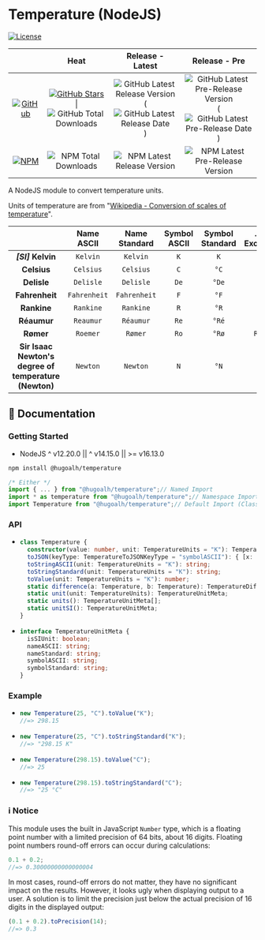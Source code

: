 # Temperature (NodeJS)

[![License](https://img.shields.io/badge/License-MIT-808080?style=flat-square "License")](./LICENSE.md)

|  | **Heat** | **Release - Latest** | **Release - Pre** |
|:-:|:-:|:-:|:-:|
| [![GitHub](https://img.shields.io/badge/GitHub-181717?logo=github&logoColor=ffffff&style=flat-square "GitHub")](https://github.com/hugoalh-studio/temperature-nodejs) | [![GitHub Stars](https://img.shields.io/github/stars/hugoalh-studio/temperature-nodejs?label=&logoColor=ffffff&style=flat-square "GitHub Stars")](https://github.com/hugoalh-studio/temperature-nodejs/stargazers) \| ![GitHub Total Downloads](https://img.shields.io/github/downloads/hugoalh-studio/temperature-nodejs/total?label=&style=flat-square "GitHub Total Downloads") | ![GitHub Latest Release Version](https://img.shields.io/github/release/hugoalh-studio/temperature-nodejs?sort=semver&label=&style=flat-square "GitHub Latest Release Version") (![GitHub Latest Release Date](https://img.shields.io/github/release-date/hugoalh-studio/temperature-nodejs?label=&style=flat-square "GitHub Latest Release Date")) | ![GitHub Latest Pre-Release Version](https://img.shields.io/github/release/hugoalh-studio/temperature-nodejs?include_prereleases&sort=semver&label=&style=flat-square "GitHub Latest Pre-Release Version") (![GitHub Latest Pre-Release Date](https://img.shields.io/github/release-date-pre/hugoalh-studio/temperature-nodejs?label=&style=flat-square "GitHub Latest Pre-Release Date")) |
| [![NPM](https://img.shields.io/badge/NPM-CB3837?logo=npm&logoColor=ffffff&style=flat-square "NPM")](https://www.npmjs.com/package/@hugoalh/temperature) | ![NPM Total Downloads](https://img.shields.io/npm/dt/@hugoalh/temperature?label=&style=flat-square "NPM Total Downloads") | ![NPM Latest Release Version](https://img.shields.io/npm/v/@hugoalh/temperature/latest?label=&style=flat-square "NPM Latest Release Version") | ![NPM Latest Pre-Release Version](https://img.shields.io/npm/v/@hugoalh/temperature/pre?label=&style=flat-square "NPM Latest Pre-Release Version") |

A NodeJS module to convert temperature units.

Units of temperature are from "[Wikipedia - Conversion of scales of temperature](https://en.wikipedia.org/wiki/Conversion_of_scales_of_temperature)".

|  | **Name ASCII** | **Name Standard** | **Symbol ASCII** | **Symbol Standard** | **... (\*: Exclusive)** |
|:-:|:-:|:-:|:-:|:-:|:-:|
|  ***\[SI\]*** **Kelvin**  | `Kelvin` | `Kelvin` | `K` | `K` |  |
| **Celsius** | `Celsius` | `Celsius` | `C` | `°C` |  |
| **Delisle** | `Delisle` | `Delisle` | `De` | `°De` | `D` |
| **Fahrenheit** | `Fahrenheit` | `Fahrenheit` | `F` | `°F` |  |
| **Rankine** | `Rankine` | `Rankine` | `R` | `°R` | `Ra` |
| **Réaumur** | `Reaumur` | `Réaumur` | `Re` | `°Ré` | `r` |
| **Rømer** | `Roemer` | `Rømer` | `Ro` | `°Rø` | `Romer` |
| **Sir Isaac Newton's degree of temperature (Newton)** | `Newton` | `Newton` | `N` | `°N` |  |

## 📓 Documentation

### Getting Started

- NodeJS ^ v12.20.0 \|\| ^ v14.15.0 \|\| >= v16.13.0

```sh
npm install @hugoalh/temperature
```

```js
/* Either */
import { ... } from "@hugoalh/temperature";// Named Import
import * as temperature from "@hugoalh/temperature";// Namespace Import
import Temperature from "@hugoalh/temperature";// Default Import (Class `Temperature`)
```

### API

- ```ts
  class Temperature {
    constructor(value: number, unit: TemperatureUnits = "K"): Temperature;
    toJSON(keyType: TemperatureToJSONKeyType = "symbolASCII"): { [x: string]: number; };
    toStringASCII(unit: TemperatureUnits = "K"): string;
    toStringStandard(unit: TemperatureUnits = "K"): string;
    toValue(unit: TemperatureUnits = "K"): number;
    static difference(a: Temperature, b: Temperature): TemperatureDifference;
    static unit(unit: TemperatureUnits): TemperatureUnitMeta;
    static units(): TemperatureUnitMeta[];
    static unitSI(): TemperatureUnitMeta;
  }
  ```
- ```ts
  interface TemperatureUnitMeta {
    isSIUnit: boolean;
    nameASCII: string;
    nameStandard: string;
    symbolASCII: string;
    symbolStandard: string;
  }
  ```

### Example

- ```js
  new Temperature(25, "C").toValue("K");
  //=> 298.15
  ```
- ```js
  new Temperature(25, "C").toStringStandard("K");
  //=> "298.15 K"
  ```
- ```js
  new Temperature(298.15).toValue("C");
  //=> 25
  ```
- ```js
  new Temperature(298.15).toStringStandard("C");
  //=> "25 °C"
  ```

### ℹ️ Notice

This module uses the built in JavaScript `Number` type, which is a floating point number with a limited precision of 64 bits, about 16 digits. Floating point numbers round-off errors can occur during calculations:

```js
0.1 + 0.2;
//=> 0.30000000000000004
```

In most cases, round-off errors do not matter, they have no significant impact on the results. However, it looks ugly when displaying output to a user. A solution is to limit the precision just below the actual precision of 16 digits in the displayed output:

```js
(0.1 + 0.2).toPrecision(14);
//=> 0.3
```
